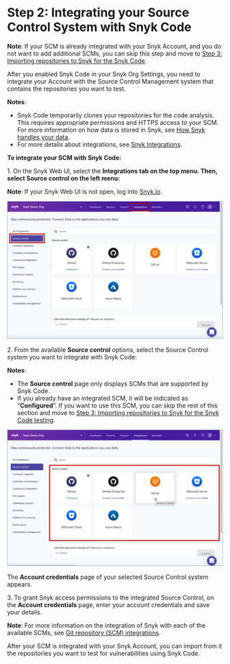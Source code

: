 # Step 2: Integrating your Source Control System with Snyk Code

**Note**: If your SCM is already integrated with your Snyk Account, and you do not want to add additional SCMs, you can skip this step and move to [Step 3: Importing repositories to Snyk for the Snyk Code](step-3-importing-repositories-to-snyk-for-the-snyk-code-testing/).

After you enabled Snyk Code in your Snyk Org Settings, you need to integrate your Account with the Source Control Management system that contains the repositories you want to test.

**Notes**:

* Snyk Code temporarily clones your repositories for the code analysis. This requires appropriate permissions and HTTPS access to your SCM. For more information on how data is stored in Snyk, see [How Snyk handles your data](file:///more-info/how-snyk-handles-your-data).
* For more details about integrations, see [Snyk Integrations](https://docs.snyk.io/integrations).

**To integrate your SCM with Snyk Code:**

1\.  On the Snyk Web UI, select the **Integrations tab on the top menu. Then, select Source control on the left menu:**

**Note**: If your Snyk Web UI is not open, log into [Snyk.io](http://snyk.io).

![](<../../../../.gitbook/assets/Snyk Code - Integration page.png>)

2\.  From the available **Source control** options, select the Source Control system you want to integrate with Snyk Code:

**Notes**:

* The **Source control** page only displays SCMs that are supported by Snyk Code.
* If you already have an integrated SCM, it will be indicated as “**Configured**”. If you want to use this SCM, you can skip the rest of this section and move to [Step 3: Importing repositories to Snyk for the Snyk Code testing](step-3-importing-repositories-to-snyk-for-the-snyk-code-testing/).

![](<../../../../.gitbook/assets/Snyk Code - Integration page - Selecting Source Control.png>)

The **Account credentials** page of your selected Source Control system appears.

3\.  To grant Snyk access permissions to the integrated Source Control, on the **Account credentials** page, enter your account credentials and save your details.

**Note**: For more information on the integration of Snyk with each of the available SCMs, see [Git repository (SCM) integrations](https://docs.snyk.io/integrations/git-repository-scm-integrations).

&#x20;&#x20;

After your SCM is integrated with your Snyk Account, you can import from it the repositories you want to test for vulnerabilities using Snyk Code.

